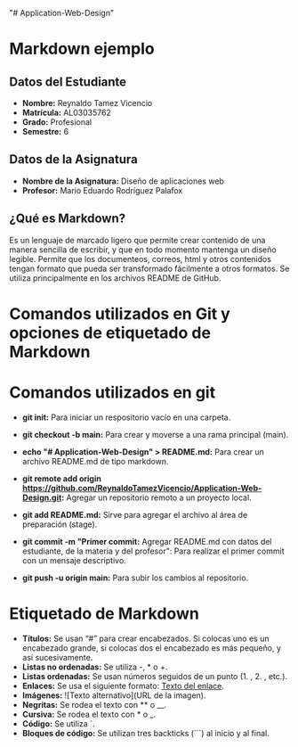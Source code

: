 "# Application-Web-Design" 

# Markdown ejemplo

## Datos del Estudiante

- **Nombre:** Reynaldo Tamez Vicencio
- **Matrícula:** AL03035762
- **Grado:** Profesional
- **Semestre:** 6

## Datos de la Asignatura
- **Nombre de la Asignatura:** Diseño de aplicaciones web
- **Profesor:** Mario Eduardo Rodríguez Palafox

## ¿Qué es Markdown?
Es un lenguaje de marcado ligero que permite crear contenido de una manera sencilla de escribir, y que en todo momento mantenga un diseño legible. Permite que los documenteos,
correos, html y otros contenidos tengan formato que pueda ser transformado fácilmente a otros formatos. Se utiliza principalmente en los archivos README de GitHub.

# Comandos utilizados en Git y opciones de etiquetado de Markdown

# Comandos utilizados en git
- **git init:** Para iniciar un respositorio vacío en una carpeta.

- **git checkout -b main:** Para crear y moverse a una rama principal (main).

- **echo "# Application-Web-Design" > README.md:** Para crear un archivo README.md de tipo markdown.

- **git remote add origin https://github.com/ReynaldoTamezVicencio/Application-Web-Design.git:** Agregar un repositorio remoto a un proyecto local.

- **git add README.md:** Sirve para agregar el archivo al área de preparación (stage). 

- **git commit -m "Primer commit:** Agregar README.md con datos del estudiante, de la materia y del profesor": Para realizar el primer commit con un mensaje descriptivo.

- **git push -u origin main:** Para subir los cambios al repositorio.

# Etiquetado de Markdown

- **Títulos:** Se usan “#” para crear encabezados. Si colocas uno es un encabezado grande, si colocas dos el encabezado es más pequeño, y así sucesivamente.
- **Listas no ordenadas:** Se utiliza -, * o +.
- **Listas ordenadas:** Se usan números seguidos de un punto (1. , 2. , etc.).
- **Enlaces:** Se usa el siguiente formato: [Texto del enlace](URL).
- **Imágenes:** ![Texto alternativo](URL de la imagen).
- **Negritas:** Se rodea el texto con ** o __.
- **Cursiva:** Se rodea el texto con * o _.
- **Código:** Se utiliza `.
- **Bloques de código:** Se utilizan tres backticks (```) al inicio y al final.
